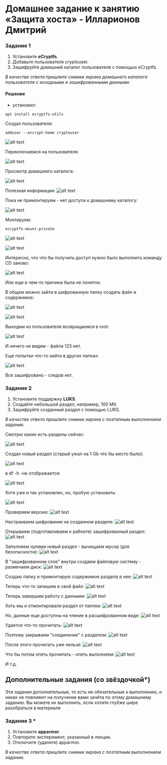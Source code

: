 # Домашнее задание к занятию  «Защита хоста» - Илларионов Дмитрий

### Задание 1

1. Установите **eCryptfs**.
2. Добавьте пользователя cryptouser.
3. Зашифруйте домашний каталог пользователя с помощью eCryptfs.



*В качестве ответа  пришлите снимки экрана домашнего каталога пользователя с исходными и зашифрованными данными.*  

#### Решение

* установил:

```
apt install ecryptfs-utils
```
Создал пользователя:

```
adduser --encrypt-home cryptouser
```

![alt text](image.png)

Переключаемся на пользователя:

![alt text](image-1.png)


Просмотр домашнего каталога:

![alt text](image-2.png)

Полезная информация:
![alt text](image-3.png)

Пока не примонтируем - нет доступа к домашнему каталогу:

![alt text](image-4.png)

Монтируем:

```
ecryptfs-mount-private
```
![alt text](image-5.png)

![alt text](image-6.png)

Интересно, что что бы получить доступ нужно было выполнить команду CD заново:

![alt text](image-7.png)

Или еще в чем-то причина была не понятно.

В общем можно зайти в шифрованную папку создать файл и содержимое:

![alt text](image-8.png)

![alt text](image-9.png)

Выходим из пользователя возвращаемся в root:

![alt text](image-10.png)

И ничего не видим - файла 123 нет.

Еще попытки что-то найти в других папках:

![alt text](image-11.png)

Все зашифровано - следов нет.


### Задание 2

1. Установите поддержку **LUKS**.
2. Создайте небольшой раздел, например, 100 Мб.
3. Зашифруйте созданный раздел с помощью LUKS.

*В качестве ответа пришлите снимки экрана с поэтапным выполнением задания.*

Смотрю какие есть разделы сейчас:

![alt text](image-12.png)

Создал новый раздел (старый ужал на 1 Gb что бы место было):

![alt text](image-14.png)

в df -h -не отображается:

![alt text](image-15.png)

Хотя уже и так установлен, но, пробую установить:

![alt text](image-16.png)

Проверяем версию:
![alt text](image-17.png)

Настраиваем шифрование на созданном разделе:
![alt text](image-18.png)

Открываем (подготавливаем к рабоете) зашифрованный раздел:
![alt text](image-19.png)

Заполняем нулями новый раздел - вычищаем мусор (для безопасности):
![alt text](image-20.png)

В "зашифрованном слое" внутри создаем файловую систему - размечаем диск:
![alt text](image-21.png)

Создаю папку и примонтирую содержимое раздела в нее:
![alt text](image-22.png)

Теперь что-то запишем в свой файл:
![alt text](image-23.png)

Теперь завершим работу с данными:
![alt text](image-24.png)

Хоть мы и отмонтировали раздел от паппки:
![alt text](image-25.png)

Но, данные еще доступны на чтение в расшифрованном виде:
![alt text](image-27.png)

Удается что-то прочитать:
![alt text](image-26.png)


Поэтому закрываем "соединение" с разделом:
![alt text](image-29.png)


После этого прочитать уже нельзя:
![alt text](image-28.png)

Что бы потом опять прочитать - опять выполняем:
![alt text](image-13.png)

И т.д.

## Дополнительные задания (со звёздочкой*)

Эти задания дополнительные, то есть не обязательные к выполнению, и никак не повлияют на получение вами зачёта по этому домашнему заданию. Вы можете их выполнить, если хотите глубже шире разобраться в материале

### Задание 3 *

1. Установите **apparmor**.
2. Повторите эксперимент, указанный в лекции.
3. Отключите (удалите) apparmor.


*В качестве ответа пришлите снимки экрана с поэтапным выполнением задания.*



